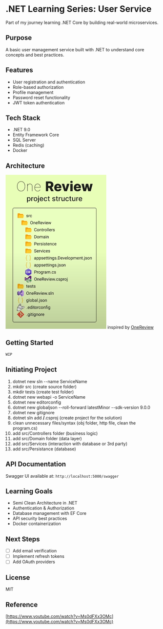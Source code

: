 # .NET Learning Series: User Service

Part of my journey learning .NET Core by building real-world microservices.

## Purpose
A basic user management service built with .NET to understand core concepts and best practices.

## Features
- User registration and authentication
- Role-based authorization
- Profile management
- Password reset functionality
- JWT token authentication

## Tech Stack
- .NET 9.0
- Entity Framework Core
- SQL Server
- Redis (caching)
- Docker

## Architecture
![architecture](reference.png)
inspired by [OneReview](https://www.youtube.com/watch?v=Ms0dFXx3OMc)

## Getting Started
```bash
WIP
```

## Initiating Project
1) dotnet new sln  --name ServiceName 
2) mkdir src (create source folder)
3) mkdir tests (create test folder)
4) dotnet new webapi -o ServiceName
5) dotnet new editorconfig
6) dotnet new globaljson --roll-forward latestMinor --sdk-version 9.0.0
7) dotnet new gitignore
8) dotnet sln add **/**.csproj (create project for the solution)
9) clean unnecessary files/syntax (obj folder, http file, clean the program.cs)
10) add src/Controllers folder (business logic)
11) add src/Domain folder (data layer)
12) add src/Services (interaction with database or 3rd party)
13) add src/Persistance (database)

## API Documentation
Swagger UI available at: `http://localhost:5000/swagger`

## Learning Goals
- Semi Clean Architecture in .NET
- Authentication & Authorization
- Database management with EF Core
- API security best practices
- Docker containerization

## Next Steps
- [ ] Add email verification
- [ ] Implement refresh tokens
- [ ] Add OAuth providers

## License
MIT

## Reference
[https://www.youtube.com/watch?v=Ms0dFXx3OMc](https://www.youtube.com/watch?v=Ms0dFXx3OMc)
